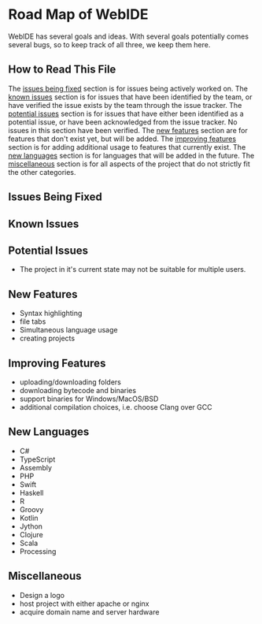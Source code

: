 # Road Map of WebIDE

  WebIDE has several goals and ideas. With several goals potentially comes several bugs, so to keep track of all three, we keep them here.

## How to Read This File

  The [issues being fixed](#issues-being-fixed) section is for issues being actively worked on.
  The [known issues](#known-issues) section is for issues that have been identified by the team, or have verified the issue exists by the team through the issue tracker.
  The [potential issues](#potential-issues) section is for issues that have either been identified as a potential issue, or have been acknowledged from the issue tracker. No issues in this section have been verified.
  The [new features](#new-features) section are for features that don't exist yet, but will be added.
  The [improving features](#improving-features) section is for adding additional usage to features that currently exist.
  The [new languages](#new-Languages) section is for languages that will be added in the future.
  The [miscellaneous](#miscellaneous) section is for all aspects of the project that do not strictly fit the other categories.

## Issues Being Fixed

## Known Issues

## Potential Issues

  * The project in it's current state may not be suitable for multiple users.

## New Features

  * Syntax highlighting
  * file tabs
  * Simultaneous language usage
  * creating projects

## Improving Features

  * uploading/downloading folders
  * downloading bytecode and binaries
  * support binaries for Windows/MacOS/BSD
  * additional compilation choices, i.e. choose Clang over GCC

## New Languages

  * C#
  * TypeScript
  * Assembly
  * PHP
  * Swift
  * Haskell
  * R
  * Groovy
  * Kotlin
  * Jython
  * Clojure
  * Scala
  * Processing

## Miscellaneous

  * Design a logo
  * host project with either apache or nginx
  * acquire domain name and server hardware
